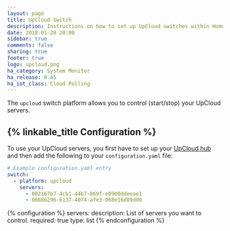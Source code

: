 ```yaml
---
layout: page
title: UpCloud Switch
description: Instructions on how to set up UpCloud switches within Home Assistant.
date: 2018-01-28 20:00
sidebar: true
comments: false
sharing: true
footer: true
logo: upcloud.png
ha_category: System Monitor
ha_release: 0.65
ha_iot_class: Cloud Polling
---
```


The `upcloud` switch platform allows you to control (start/stop) your UpCloud servers.

## {% linkable_title Configuration %}

To use your UpCloud servers, you first have to set up your [UpCloud hub](/components/upcloud/) and then add the following to your `configuration.yaml` file:

```yaml
# Example configuration.yaml entry
switch:
  - platform: upcloud
    servers:
      - 002167b7-4cb1-44b7-869f-e0900ddeeae1
      - 00886296-6137-4074-afe3-068e16d89d00
```

{% configuration %}
servers:
  description: List of servers you want to control.
  required: true
  type: list
{% endconfiguration %}
